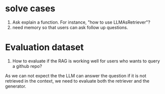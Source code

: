 
# solve cases

1. Ask explain a function. For instance, "how to use LLMAsRetriever"?
2. need memory so that users can ask follow up questions.



# Evaluation dataset 

1. How to evaluate if the RAG is working well for users who wants to query a github repo?

As we can not expect the the LLM can answer the question if it is not retrieved in the context,
we need to evaluate both the retriever and the generator.